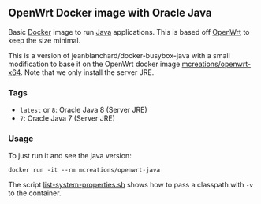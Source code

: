 ## OpenWrt Docker image with Oracle Java

Basic [Docker](https://www.docker.com/) image to run
[Java](https://www.java.com/) applications.  This is based off
[OpenWrt](http://openwrt.org/) to keep the size minimal.

This is a version of jeanblanchard/docker-busybox-java with a small
modification to base it on the OpenWrt docker image
[mcreations/openwrt-x64](https://registry.hub.docker.com/u/mcreations/openwrt-x64/).
Note that we only install the server JRE.

### Tags

* `latest` or `8`: Oracle Java 8 (Server JRE)
* `7`: Oracle Java 7 (Server JRE)

### Usage

To just run it and see the java version:

```
docker run -it --rm mcreations/openwrt-java
```

The script [list-system-properties.sh](test/list-system-properties.sh)
shows how to pass a classpath with `-v` to the container.

